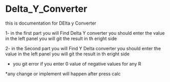 # Delta_Y_Converter

this is documentation for DElta y Converter 

1- in the first part you will Find Delta Y converter you should enter the value in the left panel 
you will git the result in th eright side 

2- in the Second part you will Find  Y Delta converter you should enter the value in the left panel 
you will git the result in th eright side 


* you git error if you enter 0 value of negative values for any R


*any change or implement will happen after press calc 
